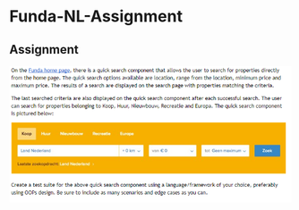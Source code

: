# Funda-NL-Assignment

Assignment
------------
![alt text](https://github.com/celikgumusdag/Funda-NL-Assignment/blob/master/img/assignment.PNG)
